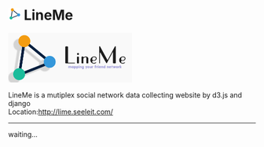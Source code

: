 # <img src="static/images/logo2.png" width="25"> LineMe
<img src="static/images/logo.jpg" width="50%">

LineMe is a mutiplex social network data collecting website by d3.js and django  
Location:http://lime.seeleit.com/

***

waiting...
